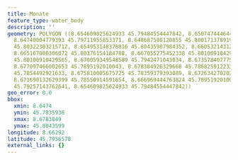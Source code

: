 ```yaml
---
title: Monate
feature_type: water_body
description: ''
geometry: POLYGON ((8.654609825624933 45.79484554447842, 8.650747444644065 45.79412741549773,
  8.64740004779393 45.79711955853371, 8.648687508120855 45.80017137891954, 8.650661613955549
  45.80322303215712, 8.654953148378816 45.80435987984352, 8.660532143129011 45.80382137593643,
  8.665167000306072 45.80376154184788, 8.667055275452338 45.80100910429565, 8.668342735779264
  45.80100910429565, 8.670059349548589 45.7942471043034, 8.673578407775667 45.79322974125846,
  8.677097466002653 45.7895192010043, 8.678384926329668 45.78682591223399, 8.678299095641243
  45.7854492921633, 8.675810005675725 45.78359379393089, 8.672634270202535 45.78395292744078,
  8.671690132629399 45.78550914591654, 8.666969444763824 45.7895192010043, 8.660961296571319
  45.79257143762641, 8.654609825624933 45.79484554447842))
geo_error: 0.0
bbox:
  xmin: 8.6474
  ymin: 45.7835938
  xmax: 8.6783849
  ymax: 45.8043599
longitude: 8.66292
latitude: 45.7956578
external_links: {}
---
```

